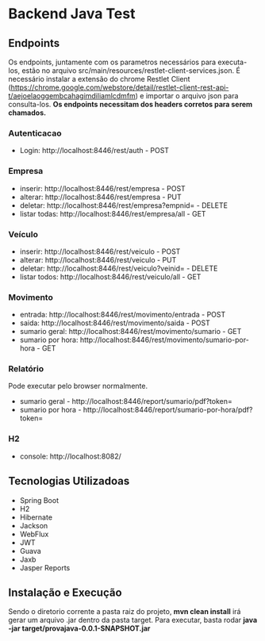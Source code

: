 # Backend Java Test

## Endpoints

Os endpoints, juntamente com os parametros necessários para executa-los, estão no arquivo src/main/resources/restlet-client-services.json. É necessário instalar a extensão do chrome Restlet Client (https://chrome.google.com/webstore/detail/restlet-client-rest-api-t/aejoelaoggembcahagimdiliamlcdmfm) e importar o arquivo json para consulta-los.
**Os endpoints necessitam dos headers corretos para serem chamados.**

### Autenticacao
- Login: http://localhost:8446/rest/auth - POST

### Empresa
- inserir: http://localhost:8446/rest/empresa - POST
- alterar: http://localhost:8446/rest/empresa - PUT
- deletar: http://localhost:8446/rest/empresa?empnid= - DELETE
- listar todas: http://localhost:8446/rest/empresa/all - GET

### Veículo
- inserir: http://localhost:8446/rest/veiculo - POST
- alterar: http://localhost:8446/rest/veiculo - PUT
- deletar: http://localhost:8446/rest/veiculo?veinid= - DELETE
- listar todos: http://localhost:8446/rest/veiculo/all - GET

### Movimento
- entrada: http://localhost:8446/rest/movimento/entrada - POST
- saida: http://localhost:8446/rest/movimento/saida - POST
- sumario geral: http://localhost:8446/rest/movimento/sumario - GET
- sumario por hora: http://localhost:8446/rest/movimento/sumario-por-hora - GET

### Relatório
Pode executar pelo browser normalmente.
- sumario geral - http://localhost:8446/report/sumario/pdf?token=
- sumario por hora - http://localhost:8446/report/sumario-por-hora/pdf?token=

### H2
- console: http://localhost:8082/

## Tecnologias Utilizadoas
- Spring Boot
- H2
- Hibernate
- Jackson
- WebFlux
- JWT
- Guava
- Jaxb
- Jasper Reports

## Instalação e Execução
Sendo o diretorio corrente a pasta raiz do projeto, **mvn clean install** irá gerar um arquivo .jar dentro da pasta target.
Para executar, basta rodar **java -jar target/provajava-0.0.1-SNAPSHOT.jar**

